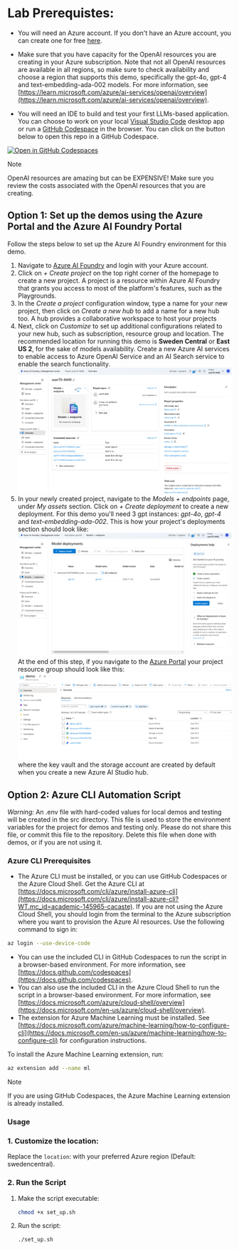 
# Lab Prerequistes: 

- You will need an Azure account.  If you don't have an Azure account, you can create one for free [here](https://azure.microsoft.com/en-us/free/).

- Make sure that you have capacity for the OpenAI resources you are creating in your Azure subscription.  Note that not all OpenAI resources are available in all regions, so make sure to check availability and choose a region that supports this demo, specifically the gpt-4o, gpt-4 and text-embedding-ada-002 models.
For more information, see [https://learn.microsoft.com/azure/ai-services/openai/overview](https://learn.microsoft.com/azure/ai-services/openai/overview).

- You will need an IDE to build and test your first LLMs-based application. You can choose to work on your local [Visual Studio Code](https://code.visualstudio.com/) desktop app or run a [GitHub Codespace](https://github.com/features/codespaces) in the browser. You can click on the button below to open this repo in a GitHub Codespace.

 [![Open in GitHub Codespaces](https://img.shields.io/static/v1?style=for-the-badge&label=GitHub+Codespaces&message=Open&color=brightgreen&logo=github)](https://github.com/codespaces/new?hide_repo_select=true&machine=basicLinux32gb&repo=826287138&ref=main&devcontainer_path=.devcontainer%2Fdevcontainer.json&geo=UsEast)

> [!NOTE] 
> OpenAI resources are amazing but can be EXPENSIVE!  Make sure you review the costs associated with the OpenAI resources that you are creating.

## Option 1: Set up the demos using the Azure Portal and the Azure AI Foundry Portal

Follow the steps below to set up the Azure AI Foundry environment for this demo.

1. Navigate to [Azure AI Foundry](ai.azure.com) and login with your Azure account. 
1. Click on *+ Create project* on the top right corner of the homepage to create a new project. A project is a resource within Azure AI Foundry that grants you access to most of the platform's features, such as the Playgrounds.
1. In the *Create a project* configuration window, type a name for your new project, then click on *Create a new hub* to add a name for a new hub too. A hub provides a collaborative workspace to host your projects
1. Next, click on *Customize* to set up additional configurations related to your new hub, such as subscription, resource group and location. The recommended location for running this demo is **Sweden Central** or **East US 2**, for the sake of models availability. Create a new Azure AI services to enable access to Azure OpenAI Service and an AI Search service to enable the search functionality.
![Hub configuration](./media/hub_configuration.png)
1. In your newly created project, navigate to the *Models + endpoints* page, under *My assets* section. Click on *+ Create deployment* to create a new deployment. For this demo you'll need 3 gpt instances: *gpt-4o*, *gpt-4* and *text-embedding-ada-002*. This is how your project's deployments section should look like:
![Deployments section](./media/deployments.png)
At the end of this step, if you navigate to the [Azure Portal](portal.azure.com) your project resource group should look like this:
![Azure resource group](./media/azure_rg.png)
where the key vault and the storage account are created by default when you create a new Azure AI Studio hub.

## Option 2: Azure CLI Automation Script

*Warning:* An .env file with hard-coded values for local demos and testing will be created in the src directory.
This file is used to store the environment variables for the project for demos and testing only.
Please do not share this file, or commit this file to the repository.
Delete this file when done with demos, or if you are not using it.


### Azure CLI Prerequisites

- The Azure CLI must be installed, or you can use GitHub Codespaces or the Azure Cloud Shell.  Get the Azure CLI at [https://docs.microsoft.com/cli/azure/install-azure-cli](https://docs.microsoft.com/cli/azure/install-azure-cli?WT.mc_id=academic-145965-cacaste). If you are not using the Azure Cloud Shell, you should login from the terminal to the Azure subscription where you want to provision the Azure AI resources. Use the following command to sign in:
```bash
az login --use-device-code
```
- You can use the included CLI in GitHub Codespaces to run the script in a browser-based environment.  For more information, see [https://docs.github.com/codespaces](https://docs.github.com/codespaces). 
- You can also use the included CLI in the Azure Cloud Shell to run the script in a browser-based environment.  For more information, see [https://docs.microsoft.com/azure/cloud-shell/overview](https://docs.microsoft.com/en-us/azure/cloud-shell/overview).
- The extension for Azure Machine Learning must be installed.  See [https://docs.microsoft.com/azure/machine-learning/how-to-configure-cli](https://docs.microsoft.com/en-us/azure/machine-learning/how-to-configure-cli) for configuration instructions.

To install the Azure Machine Learning extension, run:
```bash
az extension add --name ml
```
>[!NOTE]
>If you are using GitHub Codespaces, the Azure Machine Learning extension is already installed.


### Usage

### 1. Customize the location:

Replace the `location`: with your preferred Azure region (Default: swedencentral).

### 2. Run the Script

1. Make the script executable:
   ```bash
   chmod +x set_up.sh
   ```
2. Run the script:
   ```bash
   ./set_up.sh
   ```